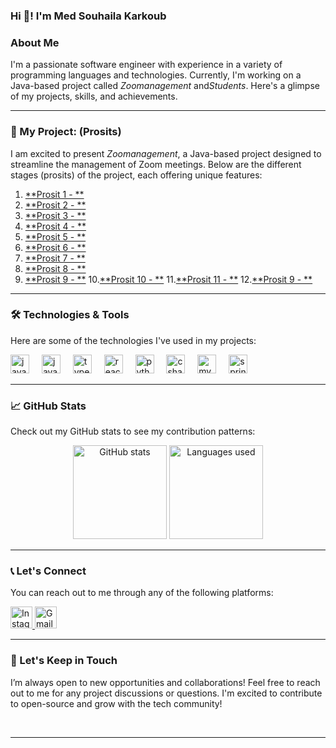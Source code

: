 <h3 align="left">Hi 👋! I'm Med Souhaila Karkoub</h3>

### About Me
I'm a passionate software engineer with experience in a variety of programming languages and technologies. Currently, I'm working on a Java-based project called *Zoomanagement* and*Students*. Here's a glimpse of my projects, skills, and achievements.

---

### 🚀 My Project: (Prosits)

I am excited to present *Zoomanagement*, a Java-based project designed to streamline the management of Zoom meetings. Below are the different stages (prosits) of the project, each offering unique features:

1. [**Prosit 1 - **](https://github.com/Souhaila4/java-retard/tree/prosit-1)  
2. [**Prosit 2 - **](https://github.com/Souhaila4/java-retard/tree/prosit2)  
3. [**Prosit 3 - **](https://github.com/Souhaila4/java-retard/tree/prosit-3)  
4. [**Prosit 4 - **](https://github.com/Souhaila4/java-retard/tree/prosit-4)  
5. [**Prosit 5 - **](https://github.com/Souhaila4/java-retard/tree/prosit-5)  
6. [**Prosit 6 - **](https://github.com/Souhaila4/java-retard/tree/prosit-6)  
7. [**Prosit 7 - **](https://github.com/Souhaila4/java-retard/tree/prosit-7)  
8. [**Prosit 8 - **](https://github.com/Souhaila4/java-retard/tree/prosit-8)  
9. [**Prosit 9 - **](https://github.com/Souhaila4/java-retard/tree/prosit-10)
10.[**Prosit 10 - **](https://github.com/Souhaila4/java-retard/tree/prosit-11)
11.[**Prosit 11 - **](https://github.com/Souhaila4/java-retard/tree/prosit-12)
12.[**Prosit 9 - **](https://github.com/Souhaila4/java-retard/tree/prosit-13)

---

### 🛠️ Technologies & Tools

Here are some of the technologies I've used in my projects:

<div align="left">
  <img src="https://cdn.jsdelivr.net/gh/devicons/devicon/icons/java/java-original.svg" height="30" alt="java logo" />
  <img width="12" />
  <img src="https://cdn.jsdelivr.net/gh/devicons/devicon/icons/javascript/javascript-original.svg" height="30" alt="javascript logo" />
  <img width="12" />
  <img src="https://cdn.jsdelivr.net/gh/devicons/devicon/icons/typescript/typescript-original.svg" height="30" alt="typescript logo" />
  <img width="12" />
  <img src="https://cdn.jsdelivr.net/gh/devicons/devicon/icons/react/react-original.svg" height="30" alt="react logo" />
  <img width="12" />
  <img src="https://cdn.jsdelivr.net/gh/devicons/devicon/icons/python/python-original.svg" height="30" alt="python logo" />
  <img width="12" />
  <img src="https://cdn.jsdelivr.net/gh/devicons/devicon/icons/csharp/csharp-original.svg" height="30" alt="csharp logo" />
  <img width="12" />
  <img src="https://cdn.jsdelivr.net/gh/devicons/devicon/icons/mysql/mysql-original.svg" height="30" alt="mysql logo" />
  <img width="12" />
  <img src="https://cdn.jsdelivr.net/gh/devicons/devicon/icons/spring/spring-original.svg" height="30" alt="spring logo" />
</div>

---

### 📈 GitHub Stats

Check out my GitHub stats to see my contribution patterns:

<div align="center">
  <img src="https://github-readme-stats.vercel.app/api?username=Souhaila4&hide_title=false&hide_rank=false&show_icons=true&include_all_commits=true&count_private=true&disable_animations=false&theme=dracula&locale=en&hide_border=false" height="150" alt="GitHub stats" />
  <img src="https://github-readme-stats.vercel.app/api/top-langs?username=kaaboura12&locale=en&hide_title=false&layout=compact&card_width=320&langs_count=5&theme=dracula&hide_border=false" height="150" alt="Languages used" />
</div>

---

### 📞 Let's Connect

You can reach out to me through any of the following platforms:

<div align="left">
  <a href="https://www.instagram.com/_souhailakarkoub_/" target="_blank">
    <img src="https://img.shields.io/static/v1?message=Instagram&logo=instagram&label=&color=E4405F&logoColor=white&style=for-the-badge" height="35" alt="Instagram" />
  </a>
  <a href="mailto:your.souhaila.karkoub@esprit.tn" target="_blank">
    <img src="https://img.shields.io/static/v1?message=Gmail&logo=gmail&label=&color=D14836&logoColor=white&style=for-the-badge" height="35" alt="Gmail" />
  </a>
</div>

---



### 📅 Let's Keep in Touch

I’m always open to new opportunities and collaborations! Feel free to reach out to me for any project discussions or questions. I'm excited to contribute to open-source and grow with the tech community!

<br clear="both">


---
